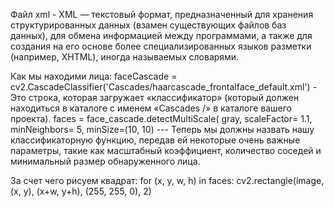 Файл xml - XML — текстовый формат, предназначенный для хранения структурированных данных (взамен существующих файлов баз данных), для обмена информацией между программами, 
а также для создания на его основе более специализированных языков разметки (например, XHTML), иногда называемых словарями.

Как мы находими лица: 
faceCascade = cv2.CascadeClassifier('Cascades/haarcascade_frontalface_default.xml') - Это строка, которая загружает «классификатор» (который должен находиться в каталоге 
с именем «Cascades /» в каталоге вашего проекта).
faces = face_cascade.detectMultiScale(
    gray,
    scaleFactor= 1.1,
    minNeighbors= 5,
    minSize=(10, 10)  --- Теперь мы должны назвать нашу классификаторную функцию, передав ей некоторые очень важные параметры, такие как масштабный коэффициент,
    количество соседей и минимальный размер обнаруженного лица.
    
 За счет чего рисуем квадрат:     for (x, y, w, h) in faces:
        cv2.rectangle(image, (x, y), (x+w, y+h), (255, 255, 0), 2)
